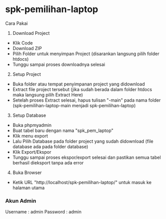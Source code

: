 ﻿# spk-pemilihan-laptop

Cara Pakai
1. Download Project
  - Klik Code
  - Download ZIP
  - Pilih Folder untuk menyimpan Project (disarankan langsung pilih folder htdocs)
  - Tunggu sampai proses downloadnya selesai
2. Setup Project
  - Buka folder atau tempat penyimpanan project yang didownload
  - Extract file project tersebut (jika sudah berada dalam folder htdocs maka langsung pilih Extract Here)
  - Setelah proses Extract selesai, hapus tulisan "-main" pada nama folder (spk-pemilihan-laptop-main menjadi spk-pemilihan-laptop)
3. Setup Database
  - Buka phpmyadmin
  - Buat tabel baru dengan nama "spk_pem_laptop"
  - Klik menu export
  - Lalu Pilih Database pada folder project yang sudah didownload (file database ada pada folder database)
  - Klik Export/Ekspor
  - Tunggu sampai proses ekspor/export selesai dan pastikan semua tabel berhasil dieksport tanpa ada error
4. Buka Browser
  - Ketik URL "http://localhost/spk-pemilihan-laptop/" untuk masuk ke halaman utama

### Akun Admin
Username : admin
Password : admin
